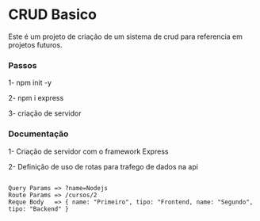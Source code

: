 # CRUD Basico

Este é um projeto de criação de um sistema de crud para referencia em projetos futuros.

### Passos

1- npm init -y

2- npm i express

3- criação de servidor



### Documentação


1- Criação de servidor com o framework Express

2- Definição de uso de rotas para trafego de dados na api

```

Query Params => ?name=Nodejs
Route Params => /cursos/2
Reque Body   => { name: "Primeiro", tipo: "Frontend, name: "Segundo", tipo: "Backend" }

```

